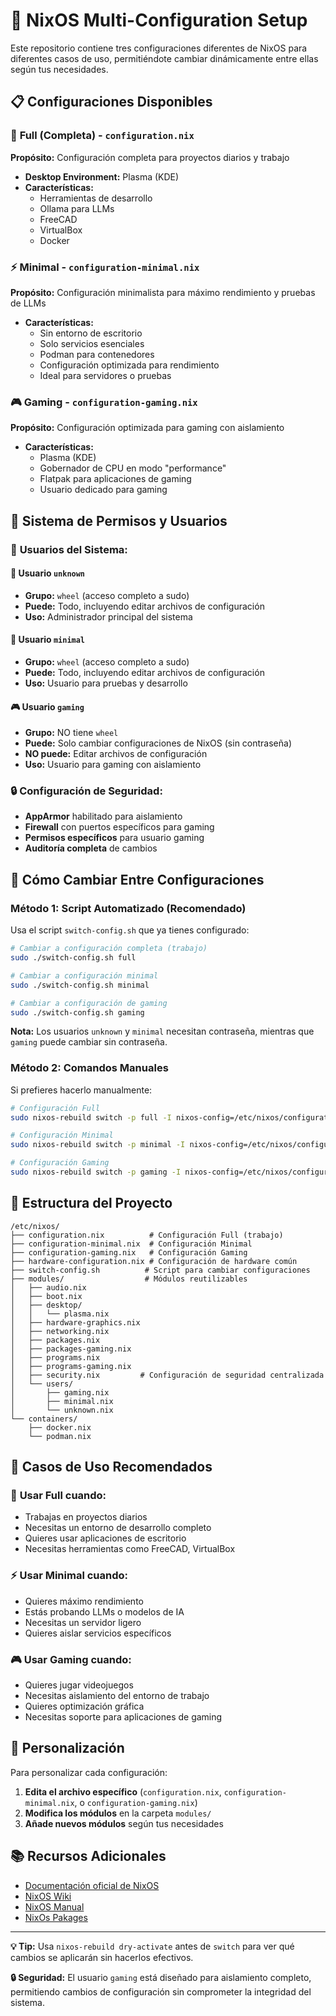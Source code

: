 # 🚀 NixOS Multi-Configuration Setup

Este repositorio contiene tres configuraciones diferentes de NixOS para diferentes casos de uso, permitiéndote cambiar dinámicamente entre ellas según tus necesidades.

## 📋 Configuraciones Disponibles

### 🏢 **Full (Completa)** - `configuration.nix`
**Propósito:** Configuración completa para proyectos diarios y trabajo
- **Desktop Environment:** Plasma (KDE)
- **Características:**
  - Herramientas de desarrollo
  - Ollama para LLMs
  - FreeCAD
  - VirtualBox
  - Docker

### ⚡ **Minimal** - `configuration-minimal.nix`
**Propósito:** Configuración minimalista para máximo rendimiento y pruebas de LLMs
- **Características:**
  - Sin entorno de escritorio
  - Solo servicios esenciales
  - Podman para contenedores
  - Configuración optimizada para rendimiento
  - Ideal para servidores o pruebas

### 🎮 **Gaming** - `configuration-gaming.nix`
**Propósito:** Configuración optimizada para gaming con aislamiento
- **Características:**
  - Plasma (KDE)
  - Gobernador de CPU en modo "performance"
  - Flatpak para aplicaciones de gaming
  - Usuario dedicado para gaming

## 🔐 Sistema de Permisos y Usuarios

### 👥 **Usuarios del Sistema:**

#### **👤 Usuario `unknown`**
- **Grupo:** `wheel` (acceso completo a sudo)
- **Puede:** Todo, incluyendo editar archivos de configuración
- **Uso:** Administrador principal del sistema

#### **👤 Usuario `minimal`**
- **Grupo:** `wheel` (acceso completo a sudo)
- **Puede:** Todo, incluyendo editar archivos de configuración
- **Uso:** Usuario para pruebas y desarrollo

#### **🎮 Usuario `gaming`**
- **Grupo:** NO tiene `wheel`
- **Puede:** Solo cambiar configuraciones de NixOS (sin contraseña)
- **NO puede:** Editar archivos de configuración
- **Uso:** Usuario para gaming con aislamiento

### 🔒 **Configuración de Seguridad:**
- **AppArmor** habilitado para aislamiento
- **Firewall** con puertos específicos para gaming
- **Permisos específicos** para usuario gaming
- **Auditoría completa** de cambios

## 🔄 Cómo Cambiar Entre Configuraciones

### Método 1: Script Automatizado (Recomendado)

Usa el script `switch-config.sh` que ya tienes configurado:

```bash
# Cambiar a configuración completa (trabajo)
sudo ./switch-config.sh full

# Cambiar a configuración minimal
sudo ./switch-config.sh minimal

# Cambiar a configuración de gaming
sudo ./switch-config.sh gaming
```

**Nota:** Los usuarios `unknown` y `minimal` necesitan contraseña, mientras que `gaming` puede cambiar sin contraseña.

### Método 2: Comandos Manuales

Si prefieres hacerlo manualmente:

```bash
# Configuración Full
sudo nixos-rebuild switch -p full -I nixos-config=/etc/nixos/configuration.nix

# Configuración Minimal
sudo nixos-rebuild switch -p minimal -I nixos-config=/etc/nixos/configuration-minimal.nix

# Configuración Gaming
sudo nixos-rebuild switch -p gaming -I nixos-config=/etc/nixos/configuration-gaming.nix
```

## 📁 Estructura del Proyecto

```
/etc/nixos/
├── configuration.nix          # Configuración Full (trabajo)
├── configuration-minimal.nix  # Configuración Minimal
├── configuration-gaming.nix   # Configuración Gaming
├── hardware-configuration.nix # Configuración de hardware común
├── switch-config.sh          # Script para cambiar configuraciones
├── modules/                  # Módulos reutilizables
│   ├── audio.nix
│   ├── boot.nix
│   ├── desktop/
│   │   └── plasma.nix
│   ├── hardware-graphics.nix
│   ├── networking.nix
│   ├── packages.nix
│   ├── packages-gaming.nix
│   ├── programs.nix
│   ├── programs-gaming.nix
│   ├── security.nix         # Configuración de seguridad centralizada
│   └── users/
│       ├── gaming.nix
│       ├── minimal.nix
│       └── unknown.nix
└── containers/
    ├── docker.nix
    └── podman.nix
```

## 🎯 Casos de Uso Recomendados

### 💼 **Usar Full cuando:**
- Trabajas en proyectos diarios
- Necesitas un entorno de desarrollo completo
- Quieres usar aplicaciones de escritorio
- Necesitas herramientas como FreeCAD, VirtualBox

### ⚡ **Usar Minimal cuando:**
- Quieres máximo rendimiento
- Estás probando LLMs o modelos de IA
- Necesitas un servidor ligero
- Quieres aislar servicios específicos

### 🎮 **Usar Gaming cuando:**
- Quieres jugar videojuegos
- Necesitas aislamiento del entorno de trabajo
- Quieres optimización gráfica
- Necesitas soporte para aplicaciones de gaming


## 🔧 Personalización

Para personalizar cada configuración:

1. **Edita el archivo específico** (`configuration.nix`, `configuration-minimal.nix`, o `configuration-gaming.nix`)
2. **Modifica los módulos** en la carpeta `modules/`
3. **Añade nuevos módulos** según tus necesidades

## 📚 Recursos Adicionales

- [Documentación oficial de NixOS](https://nixos.org/learn.html)
- [NixOS Wiki](https://nixos.wiki/)
- [NixOS Manual](https://nixos.org/manual/nixos/stable)
- [NixOs Pakages](https://search.nixos.org)

---

**💡 Tip:** Usa `nixos-rebuild dry-activate` antes de `switch` para ver qué cambios se aplicarán sin hacerlos efectivos.

**🔒 Seguridad:** El usuario `gaming` está diseñado para aislamiento completo, permitiendo cambios de configuración sin comprometer la integridad del sistema.
